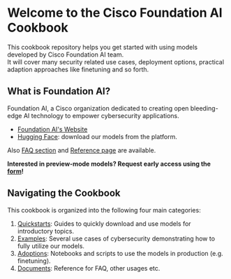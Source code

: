 # Welcome to the Cisco Foundation AI Cookbook
This cookbook repository helps you get started with using models developed by Cisco Foundation AI team. <br>
It will cover many security related use cases, deployment options, practical adaption approaches like finetuning and so forth.

## What is Foundation AI?
Foundation AI, a Cisco organization dedicated to creating open bleeding-edge AI technology to empower cybersecurity applications.
- [Foundation AI's Website](https://fdtn.ai/)
- [Hugging Face](https://huggingface.co/fdtn-ai): download our models from the platform.

Also [FAQ section](https://github.com/RobustIntelligence/foundation-ai-cookbook/blob/main/4_documents/FAQ.md) and [Reference page](https://github.com/RobustIntelligence/foundation-ai-cookbook/blob/main/4_documents/Reference.md) are available.

**Interested in preview-mode models? Request early access using the [form](https://fdtn.ai/early-access)!**

## Navigating the Cookbook
This cookbook is organized into the following four main categories:
1. [Quickstarts](https://github.com/RobustIntelligence/foundation-ai-cookbook/tree/main/1_quickstarts): Guides to quickly download and use models for introductory topics.
2. [Examples](https://github.com/RobustIntelligence/foundation-ai-cookbook/tree/main/2_examples): Several use cases of cybersecurity demonstrating how to fully utilize our models.
3. [Adoptions](https://github.com/RobustIntelligence/foundation-ai-cookbook/tree/main/3_adoptions): Notebooks and scripts to use the models in production (e.g. finetuning).
4. [Documents](https://github.com/RobustIntelligence/foundation-ai-cookbook/tree/main/4_documents): Reference for FAQ, other usages etc.
